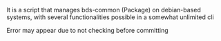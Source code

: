 
It is a script that manages bds-common (Package) on debian-based systems, with several functionalities possible in a somewhat unlimited cli

Error may appear due to not checking before committing
